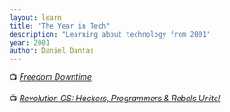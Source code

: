 ```yaml
---
layout: learn
title: "The Year in Tech"
description: "Learning about technology from 2001"
year: 2001
author: Daniel Dantas
---
```


📺 [_Freedom Downtime_](https://en.wikipedia.org/wiki/Freedom_Downtime)	 <!-- 5/4/2016 -->

📺 [_Revolution OS: Hackers, Programmers & Rebels Unite!_](https://en.wikipedia.org/wiki/Revolution_OS) <!-- 4/22/2016 -->

